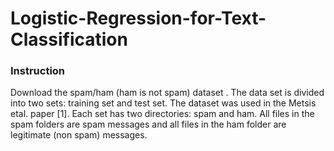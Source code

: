 # Logistic-Regression-for-Text-Classification

### Instruction
Download the spam/ham (ham is not spam) dataset . The data set is divided into two sets: training set and test set. The dataset was used in the Metsis etal. paper [1]. Each set has two directories: spam and ham. All files in the spam folders are spam messages and all files in the ham folder are legitimate (non spam) messages.
